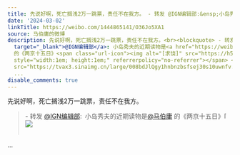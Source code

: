 ```yaml
---
title: 先说好啊，死亡搁浅2万一跳票，责任不在我方。 - 转发 @IGN编辑部:&ensp;小岛秀夫的近期读物是@马伯庸 的《两京十五日》[求饶] [图片]
date: '2024-03-02'
linkTitle: https://weibo.com/1444865141/O36Jo5XA1
source: 马伯庸的微博
description: 先说好啊，死亡搁浅2万一跳票，责任不在我方。<br><blockquote> - 转发 <a href="https://weibo.com/7494874950"
  target="_blank">@IGN编辑部</a>: 小岛秀夫的近期读物是<a href="https://weibo.com/n/%E9%A9%AC%E4%BC%AF%E5%BA%B8">@马伯庸</a>
  的《两京十五日》<span class="url-icon"><img alt="[求饶]" src="https://h5.sinaimg.cn/m/emoticon/icon/default/fb_a2qiurao-7ad34b9c84.png"
  style="width:1em; height:1em;" referrerpolicy="no-referrer"></span> <img style=""
  src="https://tvax3.sinaimg.cn/large/008bdJlQgy1hnbnzbsfsej30s10uwnfv.jpg" referrerpolicy="no-referrer"><br><br></blockquote>
  ...
disable_comments: true
---
```

先说好啊，死亡搁浅2万一跳票，责任不在我方。<br><blockquote> - 转发 <a href="https://weibo.com/7494874950" target="_blank">@IGN编辑部</a>: 小岛秀夫的近期读物是<a href="https://weibo.com/n/%E9%A9%AC%E4%BC%AF%E5%BA%B8">@马伯庸</a> 的《两京十五日》<span class="url-icon"><img alt="[求饶]" src="https://h5.sinaimg.cn/m/emoticon/icon/default/fb_a2qiurao-7ad34b9c84.png" style="width:1em; height:1em;" referrerpolicy="no-referrer"></span> <img style="" src="https://tvax3.sinaimg.cn/large/008bdJlQgy1hnbnzbsfsej30s10uwnfv.jpg" referrerpolicy="no-referrer"><br><br></blockquote> ...